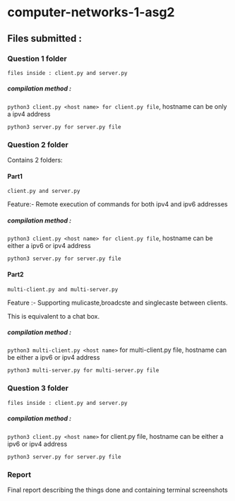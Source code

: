 # computer-networks-1-asg2

## Files submitted :
### Question 1 folder
```files inside : client.py and server.py```

##### compilation method :

```python3 client.py <host name> for client.py file```, hostname can be only a ipv4 address

```python3 server.py for server.py file```

### Question 2 folder
Contains 2 folders:
#### Part1
```client.py and server.py```

Feature:- Remote execution of commands for both ipv4 and ipv6 addresses

##### compilation method :

```python3 client.py <host name> for client.py file```, hostname can be either a ipv6 or ipv4 address

```python3 server.py for server.py file```

#### Part2
```multi-client.py and multi-server.py``` 

Feature :- Supporting mulicaste,broadcste and singlecaste between clients.

This is equivalent to a chat box.

##### compilation method :

```python3 multi-client.py <host name>``` for multi-client.py file, hostname can be either a ipv6 or ipv4 address

```python3 multi-server.py for multi-server.py file```

### Question 3 folder
```files inside : client.py and server.py```

##### compilation method :

```python3 client.py <host name>``` for client.py file, hostname can be either a ipv6 or ipv4 address

```python3 server.py for server.py file```

### Report
Final report describing the things done and containing terminal screenshots
